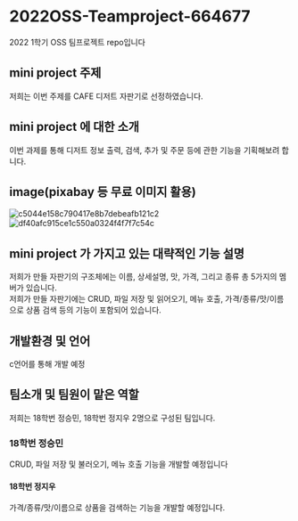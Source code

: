 # 2022OSS-Teamproject-664677
2022 1학기 OSS 팀프로젝트 repo입니다

## mini project 주제
저희는 이번 주제를 CAFE 디저트 자판기로 선정하였습니다.   

## mini project 에 대한 소개
이번 과제를 통해 디저트 정보 출력, 검색, 추가 및 주문 등에 관한 기능을 기획해보려 합니다.

## image(pixabay 등 무료 이미지 활용)
![c5044e158c790417e8b7debeafb121c2](https://user-images.githubusercontent.com/100391405/166157862-85da2993-ef02-4ad2-899b-2d48ed70f676.jpg)
![df40afc915ce1c550a0324f4f7f7c54c](https://user-images.githubusercontent.com/100391405/166157931-926d85e6-bf43-4ec1-8290-7a316a27d5a6.jpg)

## mini project 가 가지고 있는 대략적인 기능 설명
저희가 만들 자판기의 구조체에는 이름, 상세설명, 맛, 가격, 그리고 종류 총 5가지의 멤버가 있습니다.   
저희가 만들 자판기에는 CRUD, 파일 저장 및 읽어오기, 메뉴 호출, 가격/종류/맛/이름으로 상품 검색 등의 기능이 포함되어 있습니다.
## 개발환경 및 언어
c언어를 통해 개발 예정
## 팀소개 및 팀원이 맡은 역할
저희는 18학번 정승민, 18학번 정지우 2명으로 구성된 팀입니다.
### 18학번 정승민
CRUD, 파일 저장 및 불러오기, 메뉴 호출 기능을 개발할 예정입니다
#### 18학번 정지우
가격/종류/맛/이름으로 상품을 검색하는 기능을 개발할 예정입니다.
